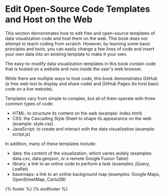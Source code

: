 # Edit Open-Source Code Templates and Host on the Web

This section demonstrates how to edit free and open-source templates of data visualization code and host them on the web. This book does not attempt to teach coding from scratch. However, by learning some basic principles and tools, you can easily change a few lines of code and insert your own data into an existing template to make it your own.

The easy-to-modify data visualization templates in this book contain code that is hosted on a website and runs inside the user's web browser.

While there are multiple ways to host code, this book demonstrates GitHub (a free web tool to display and share code) and GitHub Pages (to host basic code on a live website).

Templates vary from simple to complex, but all of them operate with three common types of code:
- HTML: to structure its content on the web (example: index.html)
- CSS: the Cascading Style Sheet to shape its appearance on the web (example: style.css)
- JavaScript: to create and interact with the data visualization (example: script.js)

In addition, many of these templates include:
- data: the content of the visualization, which varies widely (examples: data.csv, data.geojson, or a remote Google Fusion Table)
- library: a link to an online code to perform a task (examples: jQuery, Leaflet)
- basemaps: a link to an online background map (examples: Google Maps, OpenStreetMap, CartoDB)

{% footer %}
{% endfooter %}
